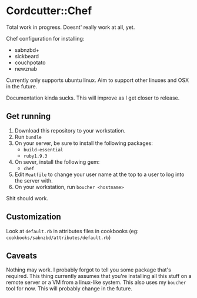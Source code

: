 # Cordcutter::Chef

Total work in progress. Doesnt' really work at all, yet.

Chef configuration for installing:

 * sabnzbd+
 * sickbeard
 * couchpotato
 * newznab

Currently only supports ubuntu linux. Aim to support other linuxes and OSX in the future.

Documentation kinda sucks. This will improve as I get closer to release.

## Get running

 1. Download this repository to your workstation.
 2. Run `bundle`
 3. On your server, be sure to install the following packages:
    * `build-essential`
    * `ruby1.9.3`
 4. On sever, install the following gem:
    * `chef`
 5. Edit `Meatfile` to change your user name at the top to a user to log into the server with.
 6. On your workstation, run `boucher <hostname>`

Shit should work.

## Customization

Look at `default.rb` in attributes files in cookbooks (eg: `cookbooks/sabnzbd/attributes/default.rb`)

## Caveats

Nothing may work. I probably forgot to tell you some package that's required. This thing
currently assumes that you're installing all this stuff on a remote server or a VM from
a linux-like system. This also uses my `boucher` tool for now. This will probably change in
the future.
